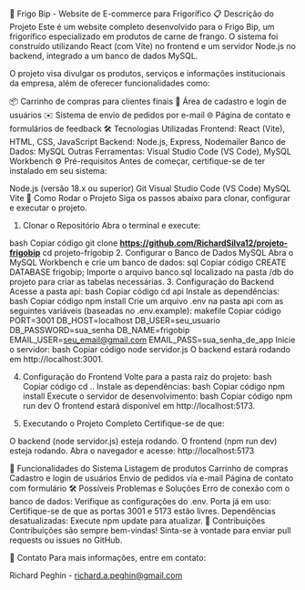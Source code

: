 🐔 Frigo Bip - Website de E-commerce para Frigorífico
📋 Descrição do Projeto
Este é um website completo desenvolvido para o Frigo Bip, um frigorífico especializado em produtos de carne de frango. O sistema foi construído utilizando React (com Vite) no frontend e um servidor Node.js no backend, integrado a um banco de dados MySQL.

O projeto visa divulgar os produtos, serviços e informações institucionais da empresa, além de oferecer funcionalidades como:

📦 Carrinho de compras para clientes finais
🛒 Área de cadastro e login de usuários
✉️ Sistema de envio de pedidos por e-mail
🌐 Página de contato e formulários de feedback
🛠️ Tecnologias Utilizadas
Frontend: React (Vite), HTML, CSS, JavaScript
Backend: Node.js, Express, Nodemailer
Banco de Dados: MySQL
Outras Ferramentas: Visual Studio Code (VS Code), MySQL Workbench
⚙️ Pré-requisitos
Antes de começar, certifique-se de ter instalado em seu sistema:

Node.js (versão 18.x ou superior)
Git
Visual Studio Code (VS Code)
MySQL
Vite
🚀 Como Rodar o Projeto
Siga os passos abaixo para clonar, configurar e executar o projeto.

1. Clonar o Repositório
Abra o terminal e execute:

bash
Copiar código
git clone **https://github.com/RichardSilva12/projeto-frigobip**
cd projeto-frigobip
2. Configurar o Banco de Dados MySQL
Abra o MySQL Workbench e crie um banco de dados:
sql
Copiar código
CREATE DATABASE frigobip;
Importe o arquivo banco.sql localizado na pasta /db do projeto para criar as tabelas necessárias.
3. Configuração do Backend
Acesse a pasta api:
bash
Copiar código
cd api
Instale as dependências:
bash
Copiar código
npm install
Crie um arquivo .env na pasta api com as seguintes variáveis (baseadas no .env.example):
makefile
Copiar código
PORT=3001
DB_HOST=localhost
DB_USER=seu_usuario
DB_PASSWORD=sua_senha
DB_NAME=frigobip
EMAIL_USER=seu_email@gmail.com
EMAIL_PASS=sua_senha_de_app
Inicie o servidor:
bash
Copiar código
node servidor.js
O backend estará rodando em http://localhost:3001.

4. Configuração do Frontend
Volte para a pasta raiz do projeto:
bash
Copiar código
cd ..
Instale as dependências:
bash
Copiar código
npm install
Execute o servidor de desenvolvimento:
bash
Copiar código
npm run dev
O frontend estará disponível em http://localhost:5173.

5. Executando o Projeto Completo
Certifique-se de que:

O backend (node servidor.js) esteja rodando.
O frontend (npm run dev) esteja rodando.
Abra o navegador e acesse: http://localhost:5173

📄 Funcionalidades do Sistema
Listagem de produtos
Carrinho de compras
Cadastro e login de usuários
Envio de pedidos via e-mail
Página de contato com formulário
🛠️ Possíveis Problemas e Soluções
Erro de conexão com o banco de dados: Verifique as configurações do .env.
Porta já em uso: Certifique-se de que as portas 3001 e 5173 estão livres.
Dependências desatualizadas: Execute npm update para atualizar.
🤝 Contribuições
Contribuições são sempre bem-vindas! Sinta-se à vontade para enviar pull requests ou issues no GitHub.

📧 Contato
Para mais informações, entre em contato:

Richard Peghin - richard.a.peghin@gmail.com
